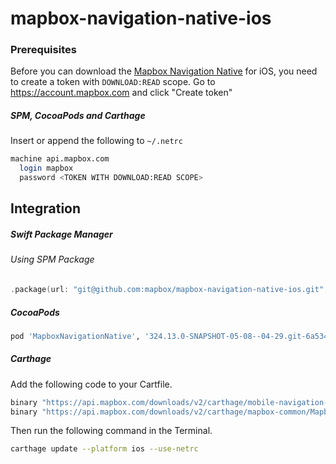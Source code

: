 # mapbox-navigation-native-ios

### Prerequisites

Before you can download the [Mapbox Navigation Native](https://github.com/mapbox/mapbox-navigation-native) for iOS, you need to create a token with `DOWNLOAD:READ` scope.
Go to https://account.mapbox.com and click "Create token"

##### SPM, CocoaPods and Carthage
Insert or append the following to `~/.netrc`

```bash
machine api.mapbox.com
  login mapbox
  password <TOKEN WITH DOWNLOAD:READ SCOPE>
```

## Integration

##### Swift Package Manager

###### Using SPM Package

```swift
.package(url: "git@github.com:mapbox/mapbox-navigation-native-ios.git", from: "324.13.0-SNAPSHOT-05-08--04-29.git-6a5342c-SNAPSHOT.0509T0836Z.e5b109c"),
```

##### CocoaPods

```ruby
pod 'MapboxNavigationNative', '324.13.0-SNAPSHOT-05-08--04-29.git-6a5342c-SNAPSHOT.0509T0836Z.e5b109c'
```

##### Carthage

Add the following code to your Cartfile.

```bash
binary "https://api.mapbox.com/downloads/v2/carthage/mobile-navigation-native/MapboxNavigationNative.json" == 324.13.0-SNAPSHOT-05-08--04-29.git-6a5342c-SNAPSHOT.0509T0836Z.e5b109c
binary "https://api.mapbox.com/downloads/v2/carthage/mapbox-common/MapboxCommon-ios.json" == 24.13.0-SNAPSHOT-05-08--04-29.git-6a5342c
```

Then run the following command in the Terminal.
```bash
carthage update --platform ios --use-netrc
```
